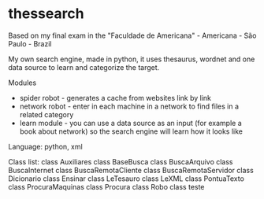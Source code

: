 thessearch
==========

Based on my final exam in the "Faculdade de Americana" - Americana - São Paulo - Brazil

My own search engine, made in python, it uses thesaurus, wordnet and one data source to learn and categorize the target.

Modules
 - spider robot - generates a cache from websites link by link 
 - network robot -  enter in each machine in a network to find files in a related category
 - learn module - you can use a data source as an input (for example a book about network) so the search engine will learn how it looks like

Language: python, xml 


Class list:
  class Auxiliares
  class BaseBusca
  class BuscaArquivo
  class BuscaInternet
  class BuscaRemotaCliente
  class BuscaRemotaServidor
  class Dicionario
  class Ensinar
  class LeTesauro
  class LeXML
  class PontuaTexto
  class ProcuraMaquinas
  class Procura
  class Robo
  class teste


